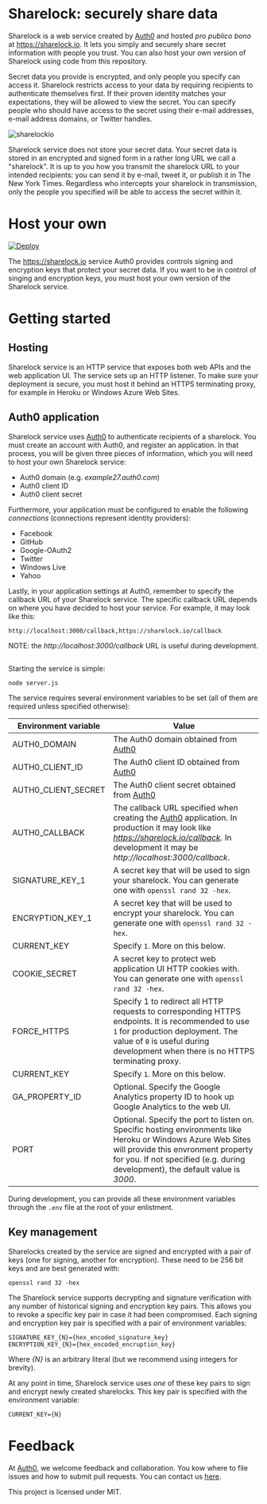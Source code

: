 Sharelock: securely share data
===

Sharelock is a web service created by [Auth0](https://auth0.com) and hosted *pro publico bono* at https://sharelock.io. It lets you simply and securely share secret information with people you trust. You can also host your own version of Sharelock using code from this repository. 

Secret data you provide is encrypted, and only people you specify can access it. Sharelock restricts access to your data by requiring recipients to authenticate themselves first. If their proven identity matches your expectations, they will be allowed to view the secret. You can specify people who should have access to the secret using their e-mail addresses, e-mail address domains, or Twitter handles. 

![sharelockio](https://cloud.githubusercontent.com/assets/822369/6075236/8073adf6-ad83-11e4-9dc0-9006b61c3934.png)

Sharelock service does not store your secret data. Your secret data is stored in an encrypted and signed form in a rather long URL we call a "sharelock". It is up to you how you transmit the sharelock URL to your intended recipients: you can send it by e-mail, tweet it, or publish it in The New York Times. Regardless who intercepts your sharelock in transmission, only the people you specified will be able to access the secret within it. 

# Host your own

[![Deploy](https://www.herokucdn.com/deploy/button.png)](https://heroku.com/deploy)

The https://sharelock.io service Auth0 provides controls signing and encryption keys that protect your secret data. If you want to be in control of singing and encryption keys, you must host your own version of the Sharelock service. 

# Getting started

## Hosting

Sharelock service is an HTTP service that exposes both web APIs and the web application UI. The service sets up an HTTP listener. To make sure your deployment is secure, you must host it behind an HTTPS terminating proxy, for example in Heroku or Windows Azure Web Sites. 

## Auth0 application

Sharelock service uses [Auth0](https://auth0.com) to authenticate recipients of a sharelock. You must create an account with Auth0, and register an application. In that process, you will be given three pieces of information, which you will need to host your own Sharelock service:

* Auth0 domain (e.g. *example27.auth0.com*)  
* Auth0 client ID
* Auth0 client secret

Furthermore, your application must be configured to enable the following *connections* (connections represent identity providers):

* Facebook  
* GitHub  
* Google-OAuth2  
* Twitter  
* Windows Live  
* Yahoo  

Lastly, in your application settings at Auth0, remember to specify the callback URL of your Sharelock service. The specific callback URL depends on where you have decided to host your service. For example, it may look like this:

```
http://localhost:3000/callback,https://sharelock.io/callback
```

NOTE: the *http://localhost:3000/callback* URL is useful during development. 

## 

Starting the service is simple: 

```
node server.js
```

The service requires several environment variables to be set (all of them are required unless specified otherwise):


| Environment variable | Value |
| ------------- | ----------- |
| AUTH0_DOMAIN | The Auth0 domain obtained from [Auth0](https://auth0.com) |
| AUTH0_CLIENT_ID | The Auth0 client ID obtained from [Auth0](https://auth0.com) |
| AUTH0_CLIENT_SECRET| The Auth0 client secret obtained from [Auth0](https://auth0.com) |
| AUTH0_CALLBACK | The callback URL specified when creating the [Auth0](https://auth0.com) application. In production it may look like *https://sharelock.io/callback*. In development it may be *http://localhost:3000/callback*. |
| SIGNATURE_KEY_1 | A secret key that will be used to sign your sharelock. You can generate one with `openssl rand 32 -hex`. |
| ENCRYPTION_KEY_1 | A secret key that will be used to encrypt your sharelock. You can generate one with `openssl rand 32 -hex`. |
| CURRENT_KEY | Specify `1`. More on this below. |
| COOKIE_SECRET | A secret key to protect web application UI HTTP cookies with. You can generate one with `openssl rand 32 -hex`. |
| FORCE_HTTPS | Specify 1 to redirect all HTTP requests to corresponding HTTPS endpoints. It is recommended to use `1` for production deployment. The value of `0` is useful during development when there is no HTTPS terminating proxy. |
| CURRENT_KEY | Specify `1`. More on this below. |
| GA_PROPERTY_ID | Optional. Specify the Google Analytics property ID to hook up Google Analytics to the web UI. |
| PORT | Optional. Specify the port to listen on. Specific hosting environments like Heroku or Windows Azure Web Sites will provide this envronment property for you. If not specified (e.g. during development), the default value is *3000*. |

During development, you can provide all these environment variables through the `.env` file at the root of your enlistment.

## Key management

Sharelocks created by the service are signed and encrypted with a pair of keys (one for signing, another for encryption). These need to be 256 bit keys and are best generated with:

```
openssl rand 32 -hex
```

The Sharelock service supports decrypting and signature verification with any number of historical signing and encryption key pairs. This allows you to revoke a specific key pair in case it had been compromised. Each signing and encryption key pair is specified with a pair of environment variables: 

```
SIGNATURE_KEY_{N}={hex_encoded_signature_key}
ENCRYPTION_KEY_{N}={hex_encoded_encruption_key}
```

Where *{N}* is an arbitrary literal (but we recommend using integers for brevity).

At any point in time, Sharelock service uses *one* of these key pairs to sign and encrypt newly created sharelocks. This key pair is specified with the environment variable: 

```
CURRENT_KEY={N}
```

# Feedback

At [Auth0](https://auth0.com), we welcome feedback and collaboration. You kow where to file issues and how to submit pull requests. You can contact us [here](https://auth0.com/support). 

This project is licensed under MIT.
